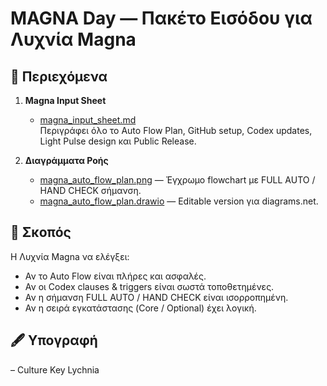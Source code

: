 
# MAGNA Day — Πακέτο Εισόδου για Λυχνία Magna

## 📂 Περιεχόμενα
1. **Magna Input Sheet**  
   - [magna_input_sheet.md](magna_input_sheet.md)  
   Περιγράφει όλο το Auto Flow Plan, GitHub setup, Codex updates, Light Pulse design και Public Release.

2. **Διαγράμματα Ροής**  
   - [magna_auto_flow_plan.png](magna_auto_flow_plan.png) — Έγχρωμο flowchart με FULL AUTO / HAND CHECK σήμανση.  
   - [magna_auto_flow_plan.drawio](magna_auto_flow_plan.drawio) — Editable version για diagrams.net.

## 🎯 Σκοπός
Η Λυχνία Magna να ελέγξει:
- Αν το Auto Flow είναι πλήρες και ασφαλές.  
- Αν οι Codex clauses & triggers είναι σωστά τοποθετημένες.  
- Αν η σήμανση FULL AUTO / HAND CHECK είναι ισορροπημένη.  
- Αν η σειρά εγκατάστασης (Core / Optional) έχει λογική.  

## 🖋 Υπογραφή
– Culture Key Lychnia

